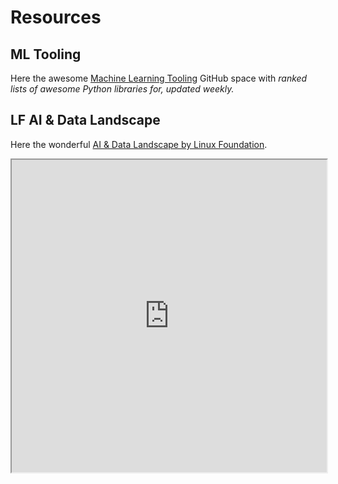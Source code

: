 # Resources

## ML Tooling

Here the awesome [Machine Learning Tooling](https://github.com/ml-tooling) GitHub space with _ranked lists of awesome Python libraries for, updated weekly._

## LF AI & Data Landscape

Here the wonderful [AI & Data Landscape by Linux Foundation](https://landscape.lfai.foundation/).

<iframe
    src="https://landscape.lfai.foundation/"
    title="LF AI & Data Landscape"
    width="100%"
    height="500"
    scrolling="no">
    </iframe>
